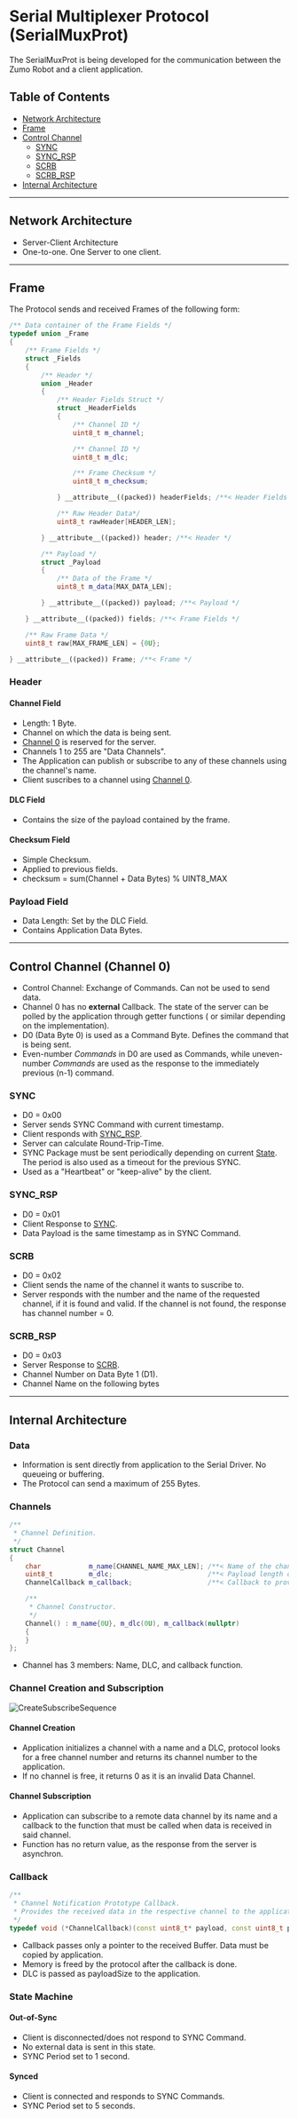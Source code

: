 # Serial Multiplexer Protocol (SerialMuxProt)

The SerialMuxProt is being developed for the communication between the Zumo Robot and a client application.

## Table of Contents

- [Network Architecture](#network-architecture)
- [Frame](#frame)
- [Control Channel](#control-channel-channel-0)
  - [SYNC](#sync)
  - [SYNC_RSP](#sync)
  - [SCRB](#scrb)
  - [SCRB_RSP](#scrb)
- [Internal Architecture](#internal-architecture)

---

## Network Architecture

- Server-Client Architecture
- One-to-one. One Server to one client.

---

## Frame

The Protocol sends and received Frames of the following form:

```cpp
/** Data container of the Frame Fields */
typedef union _Frame
{
    /** Frame Fields */
    struct _Fields
    {
        /** Header */
        union _Header
        {
            /** Header Fields Struct */
            struct _HeaderFields
            {
                /** Channel ID */
                uint8_t m_channel;

                /** Channel ID */
                uint8_t m_dlc;

                /** Frame Checksum */
                uint8_t m_checksum;

            } __attribute__((packed)) headerFields; /**< Header Fields */

            /** Raw Header Data*/
            uint8_t rawHeader[HEADER_LEN];

        } __attribute__((packed)) header; /**< Header */

        /** Payload */
        struct _Payload
        {
            /** Data of the Frame */
            uint8_t m_data[MAX_DATA_LEN];

        } __attribute__((packed)) payload; /**< Payload */

    } __attribute__((packed)) fields; /**< Frame Fields */

    /** Raw Frame Data */
    uint8_t raw[MAX_FRAME_LEN] = {0U};

} __attribute__((packed)) Frame; /**< Frame */
```

### Header

#### Channel Field

- Length: 1 Byte.
- Channel on which the data is being sent.
- [Channel 0](#control-channel-channel-0) is reserved for the server.
- Channels 1 to 255 are "Data Channels".
- The Application can publish or subscribe to any of these channels using the channel's name.
- Client suscribes to a channel using [Channel 0](#control-channel-channel-0).

#### DLC Field

- Contains the size of the payload contained by the frame.

#### Checksum Field

- Simple Checksum.
- Applied to previous fields.
- checksum = sum(Channel + Data Bytes) % UINT8_MAX

### Payload Field

- Data Length: Set by the DLC Field.
- Contains Application Data Bytes.

---

## Control Channel (Channel 0)

- Control Channel: Exchange of Commands. Can not be used to send data.
- Channel 0 has no **external** Callback. The state of the server can be polled by the application through getter functions ( or similar depending on the implementation).
- D0 (Data Byte 0) is used as a Command Byte. Defines the command that is being sent.
- Even-number *Commands* in D0 are used as Commands, while uneven-number *Commands* are used as the response to the immediately previous (n-1) command.

### SYNC

- D0 = 0x00
- Server sends SYNC Command with current timestamp.
- Client responds with [SYNC_RSP](#sync).
- Server can calculate Round-Trip-Time.
- SYNC Package must be sent periodically depending on current [State](#state-machine). The period is also used as a timeout for the previous SYNC.
- Used as a "Heartbeat" or "keep-alive" by the client.

### SYNC_RSP

- D0 = 0x01
- Client Response to [SYNC](#sync).
- Data Payload is the same timestamp as in SYNC Command.

### SCRB

- D0 = 0x02
- Client sends the name of the channel it wants to suscribe to.
- Server responds with the number and the name of the requested channel, if it is found and valid. If the channel is not found, the response has channel number = 0.

### SCRB_RSP

- D0 = 0x03
- Server Response to [SCRB](#scrb).
- Channel Number on Data Byte 1 (D1).
- Channel Name on the following bytes

---

## Internal Architecture

### Data

- Information is sent directly from application to the Serial Driver. No queueing or buffering.
- The Protocol can send a maximum of 255 Bytes.

### Channels

```cpp
/**
 * Channel Definition.
 */
struct Channel
{
    char            m_name[CHANNEL_NAME_MAX_LEN]; /**< Name of the channel. */
    uint8_t         m_dlc;                        /**< Payload length of channel */
    ChannelCallback m_callback;                   /**< Callback to provide received data to the application. */

    /**
     * Channel Constructor.
     */
    Channel() : m_name{0U}, m_dlc(0U), m_callback(nullptr)
    {
    }
};
```

- Channel has 3 members: Name, DLC, and callback function.

### Channel Creation and Subscription

![CreateSubscribeSequence](http://www.plantuml.com/plantuml/proxy?cache=no&src=https://raw.githubusercontent.com/gabryelreyes/SerialMuxProt/main/doc/SubscribeSequence.puml)

#### Channel Creation

- Application initializes a channel with a name and a DLC, protocol looks for a free channel number and returns its channel number to the application.
- If no channel is free, it returns 0 as it is an invalid Data Channel.

#### Channel Subscription

- Application can subscribe to a remote data channel by its name and a callback to the function that must be called when data is received in said channel.
- Function has no return value, as the response from the server is asynchron.

### Callback

```cpp
/**
 * Channel Notification Prototype Callback.
 * Provides the received data in the respective channel to the application.
 */
typedef void (*ChannelCallback)(const uint8_t* payload, const uint8_t payloadSize);
```

- Callback passes only a pointer to the received Buffer. Data must be copied by application.
- Memory is freed by the protocol after the callback is done.
- DLC is passed as payloadSize to the application.

### State Machine

#### Out-of-Sync

- Client is disconnected/does not respond to SYNC Command.
- No external data is sent in this state.
- SYNC Period set to 1 second.

#### Synced

- Client is connected and responds to SYNC Commands.
- SYNC Period set to 5 seconds.

